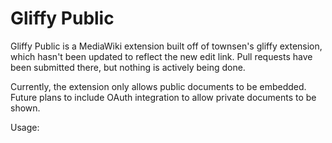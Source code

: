# Gliffy Public

Gliffy Public is a MediaWiki extension built off of townsen's gliffy extension, which hasn't been updated to reflect the new edit link. Pull requests have been submitted there, but nothing is actively being done.

Currently, the extension only allows public documents to be embedded. Future plans to include OAuth integration to allow private documents to be shown.

Usage: <div id="gliffy-######"><gliffy did="######" /></div>